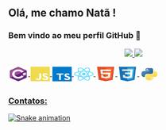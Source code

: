 ## Olá, me chamo Natã ! 
### Bem vindo ao meu perfil GitHub 👋

<div align="center">
  <a href="https://github.com/brnatajose">
  <img height="165em" src="https://github-readme-stats.vercel.app/api?username=brnatajose&show_icons=true&theme=dracula&include_all_commits=true&count_private=true"/>
  <img height="165em" src="https://github-readme-stats.vercel.app/api/top-langs/?username=brnatajose&layout=compact&langs_count=7&theme=dracula"/>
</div>
<div style="display: inline_block"><br>
    <img align="center" alt="brnatajose-Csharp" height="30" width="40" src="https://raw.githubusercontent.com/devicons/devicon/master/icons/csharp/csharp-original.svg">
  <img align="center" alt="brnatajose-Js" height="30" width="40" src="https://raw.githubusercontent.com/devicons/devicon/master/icons/javascript/javascript-plain.svg">
  <img align="center" alt="brnatajose-Ts" height="30" width="40" src="https://raw.githubusercontent.com/devicons/devicon/master/icons/typescript/typescript-plain.svg">
  <img align="center" alt="brnatajose-React" height="30" width="40" src="https://raw.githubusercontent.com/devicons/devicon/master/icons/react/react-original.svg">
  <img align="center" alt="brnatajose-HTML" height="30" width="40" src="https://raw.githubusercontent.com/devicons/devicon/master/icons/html5/html5-original.svg">
  <img align="center" alt="brnatajose-CSS" height="30" width="40" src="https://raw.githubusercontent.com/devicons/devicon/master/icons/css3/css3-original.svg">
  <img align="center" alt="brnatajose-Python" height="30" width="40" src="https://raw.githubusercontent.com/devicons/devicon/master/icons/python/python-original.svg">
</div>
  
  ##
 
 ### Contatos:

<div> 

 
  ![Snake animation](https://github.com/brnatajose/brnatajose/blob/output/github-contribution-grid-snake.svg)
 
</div>
